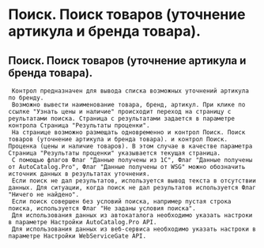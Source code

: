 ﻿---
description: 2.4.7
---
# Поиск. Поиск товаров (уточнение артикула и бренда товара).
## Поиск. Поиск товаров (уточнение артикула и бренда товара).
     Контрол предназначен для вывода списка возможных уточнений артикула по бренду.
     Возможно вывести наименование товара, бренд, артикул. При клике по ссылке "Узнать цены и наличие" происходит переход на страницу с реультатами поиска. Страница с результатами задается в параметре контрола Страница "Результаты проценки".
     На странице возможно размещать одновременно и контрол Поиск. Поиск товаров (уточнение артикула и бренда товара). и контрол Поиск. Проценка (цены и наличие товаров). В этом случае в качестве параметра  Страница "Результаты проценки" указывается текущая страница.
     С помощью флагов Флаг "Данные получены из 1С", Флаг "Данные получены от AutoCatalog.Pro", Флаг "Данные получены от WSG" можно обозначить источник данных в результатах уточнения.
     Если поиск не дал результатов, используется вывод текста в отсутствии данных. Для ситуации, когда поиск не дал результатов используется Флаг "Ничего не найдено".
     Если поиск совершен без условий поиска, например пустая строка поиска, используется Флаг "Не заданы условия поиска".
     Для использования данных из автокаталога необходимо указать настроки в параметре Настройки AutoCatalog.Pro API.
     Для использования данных из веб-сервиса необходимо указать настроки в параметре Настройки WebServiceGate API.
